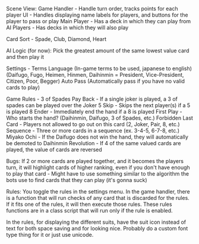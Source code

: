 Scene View:
Game Handler - Handle turn order, tracks points for each player
UI - Handles displaying name labels for players, and buttons for the player to pass or play
Main Player - Has a deck in which they can play from
AI Players - Has decks in which they will also play

Card Sort - Spade, Club, Diamond, Heart

AI Logic (for now): Pick the greatest amount of the same lowest value card and then play it


Settings -
Terms Language (In-game terms to be used, japanese to english) (Daifugo, Fugo, Heimen, Hinmen, Daihinmin = President, Vice-President, Citizen, Poor, Begger)
Auto Pass (Automatically pass if you have no valid cards to play)

Game Rules -
3 of Spades Pay Back - If a single joker is played, a 3 of spades can be played over the Joker
5 Skip - Skips the next player(s) if a 5 is played
8 Ender - Immediately end the hand if a 8 is played
First Play - Who starts the hand? (Daihinmin, Daifugo, 3 of Spades, etc.)
Forbidden Last Card - Players not allowed to go out on this card (2, Joker, Pair, 8, etc.)
Sequence - Three or more cards in a sequence (ex. 3-4-5, 6-7-8, etc.)
Miyako Ochi - If the Daifugo does not win the hand, they will automatically be demoted to Daihinmin
Revolution - If 4 of the same valued cards are played, the value of cards are reversed


Bugs:
If 2 or more cards are played together, and it becomes the players turn, it will highlight cards of higher ranking, even if you don't have enough to play that card - Might have to use something similar to the algorithm the bots use to find cards that they can play (it's gonna suck)


Rules:
You toggle the rules in the settings menu. In the game handler, there is a function that will run checks of any card that is discarded for the rules. If it fits one of the rules, it will then execute those rules. These rules functions are in a class script that will run only if the rule is enabled.


In the rules, for displaying the different suits, have the suit icon instead of text for both space saving and for looking nice. Probably do a custom font type thing for it or just use unicode.